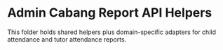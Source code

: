 # Admin Cabang Report API Helpers

This folder holds shared helpers plus domain-specific adapters for child attendance and tutor attendance reports.
